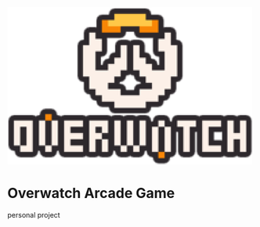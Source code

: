 <img src='https://github.com/briandhkim/8-bit-game/blob/master/images/owlogo.png'>

# Overwatch Arcade Game

personal project

